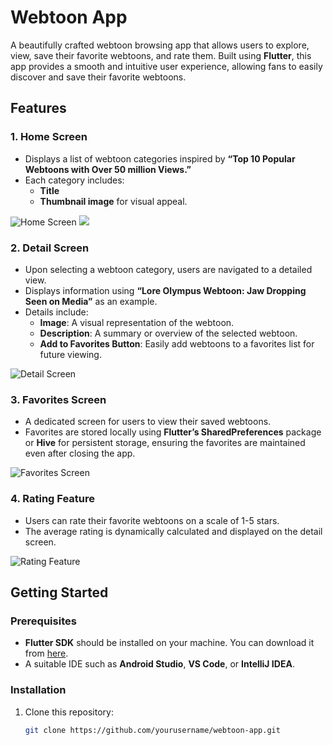 # Webtoon App

A beautifully crafted webtoon browsing app that allows users to explore, view, save their favorite webtoons, and rate them. Built using **Flutter**, this app provides a smooth and intuitive user experience, allowing fans to easily discover and save their favorite webtoons.

## Features

### 1. Home Screen
- Displays a list of webtoon categories inspired by **“Top 10 Popular Webtoons with Over 50 million Views.”**
- Each category includes:
  - **Title**
  - **Thumbnail image** for visual appeal.

![Home Screen]("C:\Users\wwwpr\Desktop\Screenshot_1728657335.png")
![](""C:\Users\wwwpr\Desktop\Screenshot_1728657343.png"")

### 2. Detail Screen
- Upon selecting a webtoon category, users are navigated to a detailed view.
- Displays information using **“Lore Olympus Webtoon: Jaw Dropping Seen on Media”** as an example.
- Details include:
  - **Image**: A visual representation of the webtoon.
  - **Description**: A summary or overview of the selected webtoon.
  - **Add to Favorites Button**: Easily add webtoons to a favorites list for future viewing.

![Detail Screen](assets/images/detail_screen.png)

### 3. Favorites Screen
- A dedicated screen for users to view their saved webtoons.
- Favorites are stored locally using **Flutter’s SharedPreferences** package or **Hive** for persistent storage, ensuring the favorites are maintained even after closing the app.

![Favorites Screen](assets/images/favorites_screen.png)

### 4. Rating Feature
- Users can rate their favorite webtoons on a scale of 1-5 stars.
- The average rating is dynamically calculated and displayed on the detail screen.

![Rating Feature](assets/images/rating_feature.png)

## Getting Started

### Prerequisites
- **Flutter SDK** should be installed on your machine. You can download it from [here](https://flutter.dev/docs/get-started/install).
- A suitable IDE such as **Android Studio**, **VS Code**, or **IntelliJ IDEA**.

### Installation
1. Clone this repository:
   ```bash
   git clone https://github.com/yourusername/webtoon-app.git

